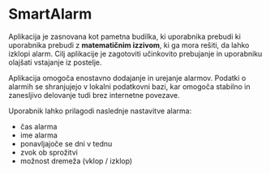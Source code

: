 # SmartAlarm

Aplikacija je zasnovana kot pametna budilka, ki uporabnika prebudi ki uporabnika prebudi z **matematičnim izzivom**, ki ga mora rešiti, da lahko izklopi alarm. Cilj aplikacije je zagotoviti učinkovito prebujanje in uporabniku olajšati vstajanje iz postelje.

Aplikacija omogoča enostavno dodajanje in urejanje alarmov. Podatki o alarmih se shranjujejo v lokalni podatkovni bazi, kar omogoča stabilno in zanesljivo delovanje tudi brez internetne povezave. 


Uporabnik lahko prilagodi naslednje nastavitve alarma:
- čas alarma
- ime alarma
- ponavljajoče se dni v tednu
- zvok ob sprožitvi
- možnost dremeža (vklop / izklop)



